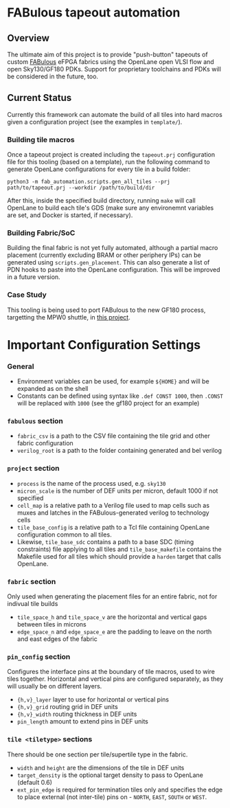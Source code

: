 # FABulous tapeout automation

## Overview

The ultimate aim of this project is to provide "push-button" tapeouts of custom [FABulous](https://github.com/FPGA-Research-Manchester/FABulous) eFPGA fabrics using the OpenLane open VLSI flow and open Sky130/GF180 PDKs. Support for proprietary toolchains and PDKs will be considered in the future, too.

## Current Status

Currently this framework can automate the build of all tiles into hard macros given a configuration project (see the examples in `template/`). 

### Building tile macros

Once a tapeout project is created including the `tapeout.prj` configuration file for this tooling (based on a template), run the following command to generate OpenLane configurations for every tile in a build folder:

```
python3 -m fab_automation.scripts.gen_all_tiles --prj path/to/tapeout.prj --workdir /path/to/build/dir
```

After this, inside the specified build directory, running `make` will call OpenLane to build each tile's GDS (make sure any environemnt variables are set, and Docker is started, if necessary).

### Building Fabric/SoC

Building the final fabric is not yet fully automated, although a partial macro placement (currently excluding BRAM or other periphery IPs) can be generated using `scripts.gen_placement`. This can also generate a list of PDN hooks to paste into the OpenLane configuration.
This will be improved in a future version.

### Case Study

This tooling is being used to port FABulous to the new GF180 process, targetting the MPW0 shuttle, in [this project](https://github.com/gatecat/fabulous_mpw0gf).

# Important Configuration Settings

### General

 - Environment variables can be used, for example `${HOME}` and will be expanded as on the shell
 - Constants can be defined using syntax like `.def CONST 1000`, then `.CONST` will be replaced with `1000` (see the gf180 project for an example)

### `fabulous` section

 - `fabric_csv` is a path to the CSV file containing the tile grid and other fabric configuration
 - `verilog_root` is a path to the folder containing generated and bel verilog

### `project` section
 - `process` is the name of the process used, e.g. `sky130`
 - `micron_scale` is the number of DEF units per micron, default 1000 if not specified
 - `cell_map` is a relative path to a Verilog file used to map cells such as muxes and latches in the FABulous-generated verilog to technology cells
 - `tile_base_config` is a relative path to a Tcl file containing OpenLane configuration common to all tiles.
 - Likewise, `tile_base_sdc` contains a path to a base SDC (timing constraints) file applying to all tiles and `tile_base_makefile` contains the Makefile used for all tiles which should provide a `harden` target that calls OpenLane.

### `fabric` section

Only used when generating the placement files for an entire fabric, not for indivual tile builds

 - `tile_space_h` and `tile_space_v` are the horizontal and vertical gaps between tiles in microns
 - `edge_space_n` and `edge_space_e` are the padding to leave on the north and east edges of the fabric

### `pin_config` section

Configures the interface pins at the boundary of tile macros, used to wire tiles together. Horizontal and vertical pins are configured separately, as they will usually be on different layers.
 - `{h,v}_layer` layer to use for horizontal or vertical pins
 - `{h,v}_grid` routing grid in DEF units
 - `{h,v}_width` routing thickness in DEF units
 - `pin_length` amount to extend pins in DEF units

### `tile <tiletype>` sections

There should be one section per tile/supertile type in the fabric.
 - `width` and `height` are the dimensions of the tile in DEF units
 - `target_density` is the optional target density to pass to OpenLane (default 0.6)
 - `ext_pin_edge` is required for termination tiles only and specifies the edge to place external (not inter-tile) pins on - `NORTH`, `EAST`, `SOUTH` or `WEST`.
